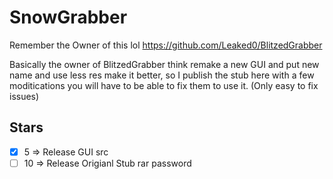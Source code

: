 # SnowGrabber
Remember the Owner of this lol https://github.com/Leaked0/BlitzedGrabber


Basically the owner of BlitzedGrabber think remake a new GUI and put new name and use less res make it better, so I publish the stub here with a few moditications you will have to be able to fix them to use it.
(Only easy to fix issues)

## Stars
- [x] 5 => Release GUI src
- [ ] 10 => Release Origianl Stub rar password 
